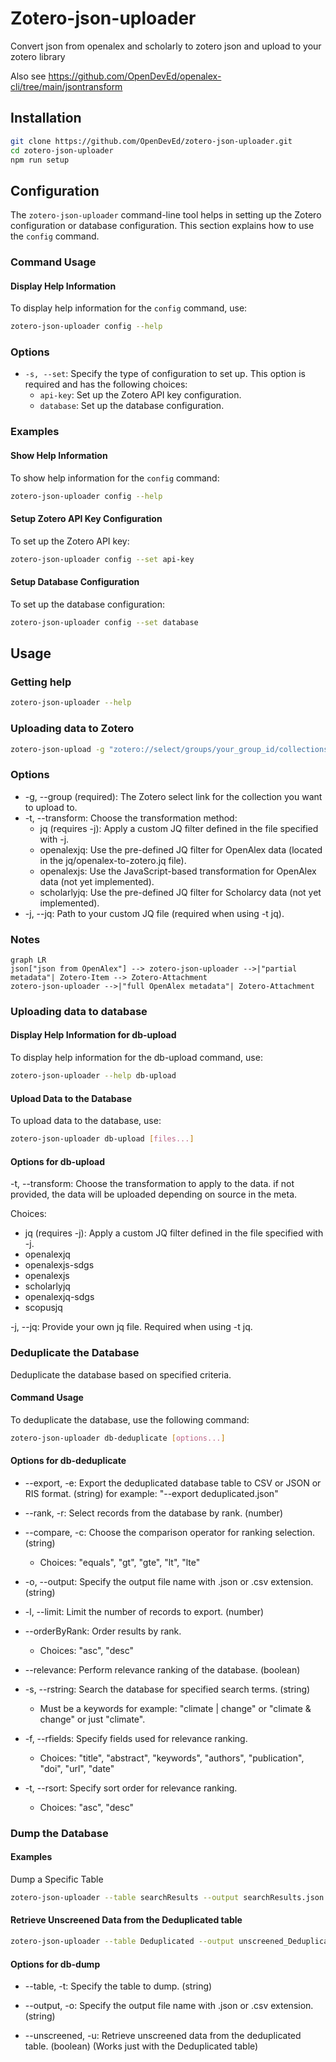 # Zotero-json-uploader

Convert json from openalex and scholarly to zotero json and upload to your zotero library

Also see https://github.com/OpenDevEd/openalex-cli/tree/main/jsontransform

## Installation

```bash
git clone https://github.com/OpenDevEd/zotero-json-uploader.git
cd zotero-json-uploader
npm run setup
```

## Configuration

The `zotero-json-uploader` command-line tool helps in setting up the Zotero configuration or database configuration. This section explains how to use the `config` command.

### Command Usage

#### Display Help Information

To display help information for the `config` command, use:

```bash
zotero-json-uploader config --help
```
### Options

- `-s, --set`: Specify the type of configuration to set up. This option is required and has the following choices:
    - `api-key`: Set up the Zotero API key configuration.
    - `database`: Set up the database configuration.
### Examples

#### Show Help Information

To show help information for the `config` command:

```bash
zotero-json-uploader config --help
```

#### Setup Zotero API Key Configuration

To set up the Zotero API key:

```bash
zotero-json-uploader config --set api-key
```

#### Setup Database Configuration

To set up the database configuration:

```bash
zotero-json-uploader config --set database
```

## Usage

### Getting help
```bash
zotero-json-uploader --help
```

### Uploading data to Zotero
```bash
zotero-json-upload -g "zotero://select/groups/your_group_id/collections/your_collection_key" -t transformation_method your_data.json
```

### Options
- -g, --group (required): The Zotero select link for the collection you want to upload to.
- -t, --transform: Choose the transformation method:
  - jq (requires -j): Apply a custom JQ filter defined in the file specified with -j.
  - openalexjq: Use the pre-defined JQ filter for OpenAlex data (located in the jq/openalex-to-zotero.jq file).
  - openalexjs: Use the JavaScript-based transformation for OpenAlex data (not yet implemented).
  - scholarlyjq: Use the pre-defined JQ filter for Scholarcy data (not yet implemented).
- -j, --jq: Path to your custom JQ file (required when using -t jq).

### Notes
```mermaid
graph LR
json["json from OpenAlex"] --> zotero-json-uploader -->|"partial metadata"| Zotero-Item --> Zotero-Attachment
zotero-json-uploader -->|"full OpenAlex metadata"| Zotero-Attachment
```

### Uploading data to database

#### Display Help Information for db-upload

To display help information for the db-upload command, use:

```bash
zotero-json-uploader --help db-upload
```

#### Upload Data to the Database

To upload data to the database, use:

```bash
zotero-json-uploader db-upload [files...]
```

#### Options for db-upload

-t, --transform: Choose the transformation to apply to the data. if not provided, the data will be uploaded depending on source in the meta.

Choices:
  - jq (requires -j): Apply a custom JQ filter defined in the file specified with -j.
  - openalexjq
  - openalexjs-sdgs
  - openalexjs
  - scholarlyjq
  - openalexjq-sdgs
  - scopusjq

-j, --jq: Provide your own jq file. Required when using -t jq.

### Deduplicate the Database

Deduplicate the database based on specified criteria.

#### Command Usage

To deduplicate the database, use the following command:

```bash
zotero-json-uploader db-deduplicate [options...]
```

#### Options for db-deduplicate

* --export, -e: Export the deduplicated database table to CSV or JSON or RIS format. (string)
for example: "--export deduplicated.json"

* --rank, -r: Select records from the database by rank. (number)

* --compare, -c: Choose the comparison operator for ranking selection. (string)
  - Choices: "equals", "gt", "gte", "lt", "lte"

* -o, --output: Specify the output file name with .json or .csv extension. (string)

* -l, --limit: Limit the number of records to export. (number)

* --orderByRank: Order results by rank.
  - Choices: "asc", "desc"

* --relevance: Perform relevance ranking of the database. (boolean)

* -s, --rstring: Search the database for specified search terms. (string)
  - Must be a keywords for example: "climate | change" or "climate & change" or just "climate".

* -f, --rfields: Specify fields used for relevance ranking.
  - Choices: "title", "abstract", "keywords", "authors", "publication", "doi", "url", "date"

* -t, --rsort: Specify sort order for relevance ranking.
  - Choices: "asc", "desc"

### Dump the Database

#### Examples

Dump a Specific Table

```bash
zotero-json-uploader --table searchResults --output searchResults.json
```

#### Retrieve Unscreened Data from the Deduplicated table
  
```bash
zotero-json-uploader --table Deduplicated --output unscreened_Deduplicated.json --unscreened
```

#### Options for db-dump

* --table, -t: Specify the table to dump. (string)

* --output, -o: Specify the output file name with .json or .csv extension. (string)

* --unscreened, -u: Retrieve unscreened data from the deduplicated table. (boolean) (Works just with the Deduplicated table)
